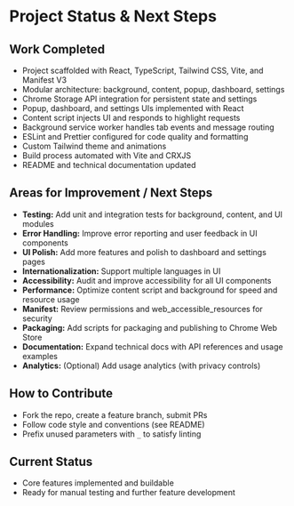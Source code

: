 # Project Status & Next Steps

## Work Completed
- Project scaffolded with React, TypeScript, Tailwind CSS, Vite, and Manifest V3
- Modular architecture: background, content, popup, dashboard, settings
- Chrome Storage API integration for persistent state and settings
- Popup, dashboard, and settings UIs implemented with React
- Content script injects UI and responds to highlight requests
- Background service worker handles tab events and message routing
- ESLint and Prettier configured for code quality and formatting
- Custom Tailwind theme and animations
- Build process automated with Vite and CRXJS
- README and technical documentation updated

## Areas for Improvement / Next Steps
- **Testing:** Add unit and integration tests for background, content, and UI modules
- **Error Handling:** Improve error reporting and user feedback in UI components
- **UI Polish:** Add more features and polish to dashboard and settings pages
- **Internationalization:** Support multiple languages in UI
- **Accessibility:** Audit and improve accessibility for all UI components
- **Performance:** Optimize content script and background for speed and resource usage
- **Manifest:** Review permissions and web_accessible_resources for security
- **Packaging:** Add scripts for packaging and publishing to Chrome Web Store
- **Documentation:** Expand technical docs with API references and usage examples
- **Analytics:** (Optional) Add usage analytics (with privacy controls)

## How to Contribute
- Fork the repo, create a feature branch, submit PRs
- Follow code style and conventions (see README)
- Prefix unused parameters with `_` to satisfy linting

## Current Status
- Core features implemented and buildable
- Ready for manual testing and further feature development
